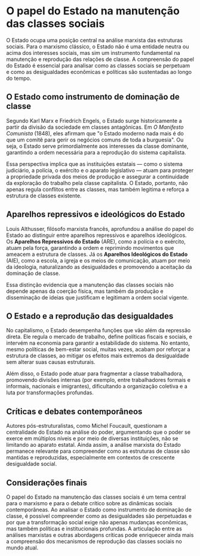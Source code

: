 # O papel do Estado na manutenção das classes sociais

O Estado ocupa uma posição central na análise marxista das estruturas sociais. Para o marxismo clássico, o Estado não é uma entidade neutra ou acima dos interesses sociais, mas sim um instrumento fundamental na manutenção e reprodução das relações de classe. A compreensão do papel do Estado é essencial para analisar como as classes sociais se perpetuam e como as desigualdades econômicas e políticas são sustentadas ao longo do tempo.

## O Estado como instrumento de dominação de classe

Segundo Karl Marx e Friedrich Engels, o Estado surge historicamente a partir da divisão da sociedade em classes antagônicas. Em *O Manifesto Comunista* (1848), eles afirmam que "o Estado moderno nada mais é do que um comitê para gerir os negócios comuns de toda a burguesia". Ou seja, o Estado serve primordialmente aos interesses da classe dominante, garantindo a ordem necessária para a reprodução do sistema capitalista.

Essa perspectiva implica que as instituições estatais — como o sistema judiciário, a polícia, o exército e o aparato legislativo — atuam para proteger a propriedade privada dos meios de produção e assegurar a continuidade da exploração do trabalho pela classe capitalista. O Estado, portanto, não apenas regula conflitos entre as classes, mas também legitima e reforça a estrutura de classes existente.

## Aparelhos repressivos e ideológicos do Estado

Louis Althusser, filósofo marxista francês, aprofundou a análise do papel do Estado ao distinguir entre aparelhos repressivos e aparelhos ideológicos. Os **Aparelhos Repressivos do Estado** (ARE), como a polícia e o exército, atuam pela força, garantindo a ordem e reprimindo movimentos que ameacem a estrutura de classes. Já os **Aparelhos Ideológicos do Estado** (AIE), como a escola, a igreja e os meios de comunicação, atuam por meio da ideologia, naturalizando as desigualdades e promovendo a aceitação da dominação de classe.

Essa distinção evidencia que a manutenção das classes sociais não depende apenas da coerção física, mas também da produção e disseminação de ideias que justificam e legitimam a ordem social vigente.

## O Estado e a reprodução das desigualdades

No capitalismo, o Estado desempenha funções que vão além da repressão direta. Ele regula o mercado de trabalho, define políticas fiscais e sociais, e intervém na economia para garantir a estabilidade do sistema. No entanto, mesmo políticas de bem-estar social, muitas vezes, acabam por reforçar a estrutura de classes, ao mitigar os efeitos mais extremos da desigualdade sem alterar suas causas estruturais.

Além disso, o Estado pode atuar para fragmentar a classe trabalhadora, promovendo divisões internas (por exemplo, entre trabalhadores formais e informais, nacionais e imigrantes), dificultando a organização coletiva e a luta por transformações profundas.

## Críticas e debates contemporâneos

Autores pós-estruturalistas, como Michel Foucault, questionam a centralidade do Estado na análise do poder, argumentando que o poder se exerce em múltiplos níveis e por meio de diversas instituições, não se limitando ao aparato estatal. Ainda assim, a análise marxista do Estado permanece relevante para compreender como as estruturas de classe são mantidas e reproduzidas, especialmente em contextos de crescente desigualdade social.

## Considerações finais

O papel do Estado na manutenção das classes sociais é um tema central para o marxismo e para o debate crítico sobre as dinâmicas sociais contemporâneas. Ao analisar o Estado como instrumento de dominação de classe, é possível compreender como as desigualdades são perpetuadas e por que a transformação social exige não apenas mudanças econômicas, mas também políticas e institucionais profundas. A articulação entre as análises marxistas e outras abordagens críticas pode enriquecer ainda mais a compreensão dos mecanismos de reprodução das classes sociais no mundo atual.